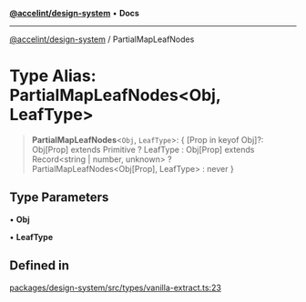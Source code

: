 [**@accelint/design-system**](../README.md) • **Docs**

***

[@accelint/design-system](../README.md) / PartialMapLeafNodes

# Type Alias: PartialMapLeafNodes\<Obj, LeafType\>

> **PartialMapLeafNodes**\<`Obj`, `LeafType`\>: \{ \[Prop in keyof Obj\]?: Obj\[Prop\] extends Primitive ? LeafType : Obj\[Prop\] extends Record\<string \| number, unknown\> ? PartialMapLeafNodes\<Obj\[Prop\], LeafType\> : never \}

## Type Parameters

• **Obj**

• **LeafType**

## Defined in

[packages/design-system/src/types/vanilla-extract.ts:23](https://github.com/gohypergiant/standard-toolkit/blob/258694cea8ed8bbd956b3cf5da47c2c9debcf127/packages/design-system/src/types/vanilla-extract.ts#L23)
